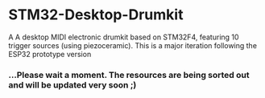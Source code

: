 # STM32-Desktop-Drumkit
A A desktop MIDI electronic drumkit based on STM32F4, featuring 10 trigger sources (using piezoceramic). This is a major iteration following the ESP32 prototype version


### ...Please wait a moment. The resources are being sorted out and will be updated very soon ;)
